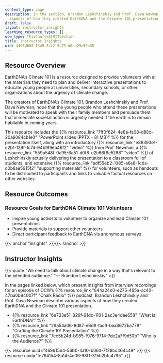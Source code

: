 ```yaml
---
content_type: page
description: In the section, Brandon Leshchinskiy and Prof. Dava Newman describe various
  aspects of how they created EarthDNA and the Climate 101 presentation.
draft: false
layout: instructor_insights
learning_resource_types: []
ocw_type: ThisCourseAtMITSection
title: Instructor Insights
uid: 4495d688-1345-8cf2-5d73-d0ea29e59b35
---
```

## Resource Overview

EarthDNA’s Climate 101 is a resource designed to provide volunteers with all the materials they need to plan and deliver interactive presentations to educate young people at universities, secondary schools, or other organizations about the urgency of climate change.

The creators of EarthDNA’s Climate 101, Brandon Leshchinskiy and Prof. Dava Newman, hope that the young people who attend these presentations will be motivated to speak with their family members and persuade them that immediate societal action is urgently needed if the earth is to remain habitable in coming years.

This resource includes the {{% resource_link "7ff0f624-4e8a-fa08-d88c-20a9084cb1e0" "PowerPoint slides (PPTX - 81 MB)" %}} for the presentation itself, along with an introductory {{% resource_link "e88390e1-c2b1-139f-fc7d-94b9f9ea46f2" "video" %}} from Prof. Newman, a {{% resource_link "559a548f-0a95-6a51-d0f8-e2b66f6c5268" "video" %}} of Leshchinskiy actually delivering the presentation to a classroom full of students, and extensive {{% resource_link "adf55eb2-1085-a6e8-1cda-c0b8ae5915f2" "supporting materials" %}} for volunteers, such as handouts to be distributed to participants and links to valuable factual resources on other websites.

## Resource Outcomes

### Resource Goals for EarthDNA Climate 101 Volunteers

- Inspire young activists to volunteer to organize and lead Climate 101 presentations
- Provide materials to support other volunteers
- Direct participant feedback to EarthDNA via anonymous surveys

{{< anchor "insights" >}}{{< /anchor >}}

## Instructor Insights

{{< quote "We need to talk about climate change in a way that's relevant to the intended audience." "— Brandon Leshchinskiy" >}}

In the pages linked below, which present insights from interview recordings for an episode of OCW’s {{% resource_link "844a24d0-e275-465a-ac40-47ba0b94007f" "Chalk Radio" %}} podcast, Brandon Leshchinskiy and Prof. Dava Newman describe various aspects of how they created EarthDNA and the Climate 101 presentation.

- {{% resource_link "6e733e51-829f-91dc-1101-2ac3e4dae658" "What is EarthDNA?" %}}
- {{% resource_link "29a54a06-8d87-e6d9-fac9-baa8672ba778" "Crafting the Climate 101 Presentation" %}}
- {{% resource_link "7ec5b24d-b985-f976-9714-7de2a7f9d50b" "Who Is the Audience?" %}}

{{< resource uuid="469615d4-56b0-4a10-b060-7f28bc464c49" >}}
{{< resource uuid="fe784154-8a14-4e06-98f1-315b2bfc4795" >}}